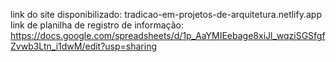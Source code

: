 link do site disponibilizado: tradicao-em-projetos-de-arquitetura.netlify.app
link de planilha de registro de informação: https://docs.google.com/spreadsheets/d/1p_AaYMIEebage8xiJl_wqziSGSfgfZvwb3Ltn_i1dwM/edit?usp=sharing
